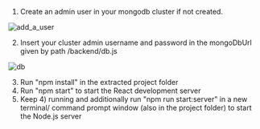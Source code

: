 1) Create an admin user in your mongodb cluster if not created.

![add_a_user](https://user-images.githubusercontent.com/41537109/54297534-1d1c6580-45dd-11e9-8ffd-eb805d9af192.png)

2) Insert your cluster admin username and password in the mongoDbUrl given by path /backend/db.js

![db](https://user-images.githubusercontent.com/41537109/54297764-7ab0b200-45dd-11e9-96f2-cbeaba73b32c.png)



3) Run "npm install" in the extracted project folder
4) Run "npm start" to start the React development server
5) Keep 4) running and additionally run "npm run start:server" in a new terminal/ command prompt window (also in the project folder) to start the Node.js server
